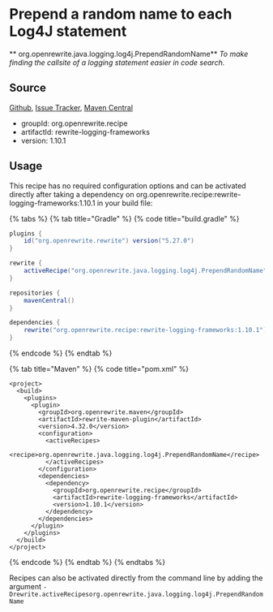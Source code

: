 # Prepend a random name to each Log4J statement

** org.openrewrite.java.logging.log4j.PrependRandomName**
_To make finding the callsite of a logging statement easier in code search._

## Source

[Github](https://github.com/openrewrite/rewrite-logging-frameworks), [Issue Tracker](https://github.com/openrewrite/rewrite-logging-frameworks/issues), [Maven Central](https://search.maven.org/artifact/org.openrewrite.recipe/rewrite-logging-frameworks/1.10.1/jar)

* groupId: org.openrewrite.recipe
* artifactId: rewrite-logging-frameworks
* version: 1.10.1


## Usage

This recipe has no required configuration options and can be activated directly after taking a dependency on org.openrewrite.recipe:rewrite-logging-frameworks:1.10.1 in your build file:

{% tabs %}
{% tab title="Gradle" %}
{% code title="build.gradle" %}
```groovy
plugins {
    id("org.openrewrite.rewrite") version("5.27.0")
}

rewrite {
    activeRecipe("org.openrewrite.java.logging.log4j.PrependRandomName")
}

repositories {
    mavenCentral()
}

dependencies {
    rewrite("org.openrewrite.recipe:rewrite-logging-frameworks:1.10.1")
}
```
{% endcode %}
{% endtab %}

{% tab title="Maven" %}
{% code title="pom.xml" %}
```markup
<project>
  <build>
    <plugins>
      <plugin>
        <groupId>org.openrewrite.maven</groupId>
        <artifactId>rewrite-maven-plugin</artifactId>
        <version>4.32.0</version>
        <configuration>
          <activeRecipes>
            <recipe>org.openrewrite.java.logging.log4j.PrependRandomName</recipe>
          </activeRecipes>
        </configuration>
        <dependencies>
          <dependency>
            <groupId>org.openrewrite.recipe</groupId>
            <artifactId>rewrite-logging-frameworks</artifactId>
            <version>1.10.1</version>
          </dependency>
        </dependencies>
      </plugin>
    </plugins>
  </build>
</project>
```
{% endcode %}
{% endtab %}
{% endtabs %}

Recipes can also be activated directly from the command line by adding the argument `-Drewrite.activeRecipesorg.openrewrite.java.logging.log4j.PrependRandomName`
